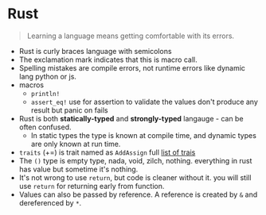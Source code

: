 # Rust

> Learning a language means getting comfortable with its errors.

- Rust is curly braces language with semicolons
- The exclamation mark indicates that this is macro call.
- Spelling mistakes are compile errors, not runtime errors like dynamic lang python or js.
- macros  
  - `println!`
  - `assert_eq!` use for assertion to validate the values don't produce any result but panic on fails 
- Rust is both **statically-typed** and **strongly-typed** langauge - can be often confused.
  - In static types the type is known at compile time, and dynamic types are only known at run time.
- `traits` (+=) is trait named as `AddAssign` full [list of trais ](https://doc.rust-lang.org/std/ops/index.html)
- The `()` type is empty type, nada, void, zilch, nothing. everything in rust has value but sometime it's nothing.
- It's not wrong to use `return`, but code is cleaner without it. you will still use `return` for returning early from function.
- Values can also be passed by reference. A reference is created by `&` and dereferenced by `*`.